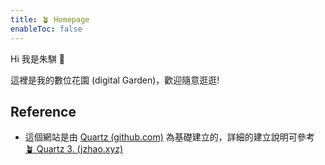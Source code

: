 ```yaml
---
title: 🪴 Homepage
enableToc: false
---
```


Hi 我是朱騏 👋 

這裡是我的數位花園 (digital Garden)，歡迎隨意逛逛! 

## Reference 
- 這個網站是由 [Quartz (github.com)](https://github.com/jackyzha0/quartz) 為基礎建立的，詳細的建立說明可參考 [🪴 Quartz 3. (jzhao.xyz)](https://quartz.jzhao.xyz/)
